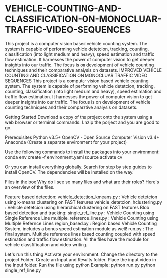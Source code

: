 # VEHICLE-COUNTING-AND-CLASSIFICATION-ON-MONOCLUAR-TRAFFIC-VIDEO-SEQUENCES
This project is a computer vision based vehicle counting system. The system is capable of performing vehicle detetcion, tracking, counting, classification (into light medium and heavy), speed estimation and traffic flow estimation. It harnesses the power of computer vision to get deeper insights into our traffic. The focus is on development of vehicle counting techniques and their comparative analysis on datasets.
IMPROVED VEHICLE COUNTING AND CLASSIFICATION ON MONOCLUAR TRAFFIC VIDEO SEQUENCES
This project is a computer vision based vehicle counting system. The system is capable of performing vehicle detetcion, tracking, counting, classification (into light medium and heavy), speed estimation and traffic flow estimation. It harnesses the power of computer vision to get deeper insights into our traffic. The focus is on development of vehicle counting techniques and their comparative analysis on datasets.

Getting Started
Download a copy of the project onto the system using a web browser or terminal commands. Unzip the porject and you are good to go.

Prerequisites
Python v3.5+
OpenCV - Open Source Computer Vision v3.4+
Anaconda (Create a separate environment for your project)

Use the following commands to install the packages into your environment:
conda env create -f environment.yaml
source activate cv

Or you can install everything globally. Search for step by step guides to install OpenCV. The dependencies will be installed on the way.

Files in the box
Why do I see so many files and what are their roles?
Here's an overview of the files.

Feature based detection:
vehicle_detection_kmeans.py : Vehicle detetcion using k-means clustering on FAST features
vehicle_detetcion_hclustering.py : Vehicle detetcion using hierarchical clustering on FAST features
Blob based detection and tracking:
single_ref_line.py : Vehicle Counting using Single Reference Line
multiple_reference_lines.py : Vehicle Counting using Multiple Refernce Lines
region_based.py : Region based Vehicle Counting System, includes a bonus speed estimation module as well!
run.py : The final system. Multiple reference lines based counting coupled with speed estimation and traffic flow estimation.
All the files have the module for vehicle classfification and video writing.

Let's run this thing
Activate your environment. Change the directory to the project Folder. Create an Input and Results folder. Place the input video in the Input folder. Run the file using python
Example:
python run.py
python single_ref_line.py
